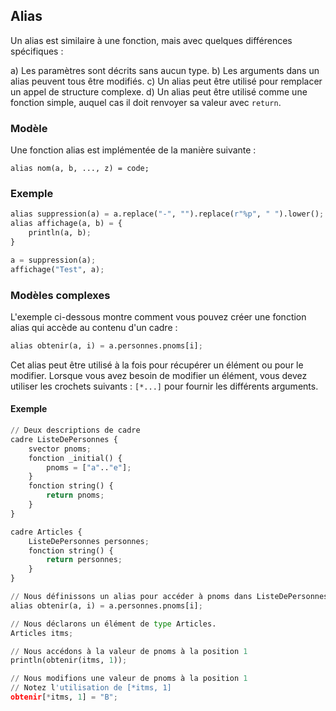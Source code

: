 ## Alias

Un alias est similaire à une fonction, mais avec quelques différences spécifiques :

a) Les paramètres sont décrits sans aucun type.
b) Les arguments dans un alias peuvent tous être modifiés.
c) Un alias peut être utilisé pour remplacer un appel de structure complexe.
d) Un alias peut être utilisé comme une fonction simple, auquel cas il doit renvoyer sa valeur avec `return`.

### Modèle

Une fonction alias est implémentée de la manière suivante :

```
alias nom(a, b, ..., z) = code;
```

### Exemple

```python
alias suppression(a) = a.replace("-", "").replace(r"%p", " ").lower();
alias affichage(a, b) = {
    println(a, b);
}

a = suppression(a);
affichage("Test", a);
```

### Modèles complexes

L'exemple ci-dessous montre comment vous pouvez créer une fonction alias qui accède au contenu d'un cadre :

```python
alias obtenir(a, i) = a.personnes.pnoms[i];
```

Cet alias peut être utilisé à la fois pour récupérer un élément ou pour le modifier. Lorsque vous avez besoin de modifier un élément, vous devez utiliser les crochets suivants : `[*...]` pour fournir les différents arguments.

#### Exemple

```python
// Deux descriptions de cadre
cadre ListeDePersonnes {
    svector pnoms;
    fonction _initial() {
        pnoms = ["a".."e"];
    }
    fonction string() {
        return pnoms;
    }
}

cadre Articles {
    ListeDePersonnes personnes;
    fonction string() {
        return personnes;
    }
}

// Nous définissons un alias pour accéder à pnoms dans ListeDePersonnes
alias obtenir(a, i) = a.personnes.pnoms[i];

// Nous déclarons un élément de type Articles.
Articles itms;

// Nous accédons à la valeur de pnoms à la position 1
println(obtenir(itms, 1));

// Nous modifions une valeur de pnoms à la position 1
// Notez l'utilisation de [*itms, 1]
obtenir[*itms, 1] = "B";
```